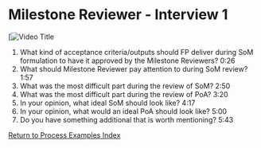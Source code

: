 # **Milestone Reviewer - Interview 1**

[![Video Title](https://drive.google.com/file/d/1Ihg7TDSQnqks-P70JJHk22I8g1vmSL7T/view?usp=sharing)

1. What kind of acceptance criteria/outputs should FP deliver during SoM formulation to have it approved by the Milestone Reviewers? 0:26
2. What should Milestone Reviewer pay attention to during SoM review? 1:57
3. What was the most difficult part during the review of SoM? 2:50
4. What was the most difficult part during the review of PoA? 3:20
5. In your opinion, what ideal SoM should look like? 4:17 
6. In your opinion, what would an ideal PoA should look like? 5:00
7. Do you have something additional that is worth mentioning? 5:43

[Return to Process Examples Index](https://docs.projectcatalyst.io/catalyst-basics/project-onboarding/f10-milestone-reviewers-guide/milestone-reviewer-process-examples)
